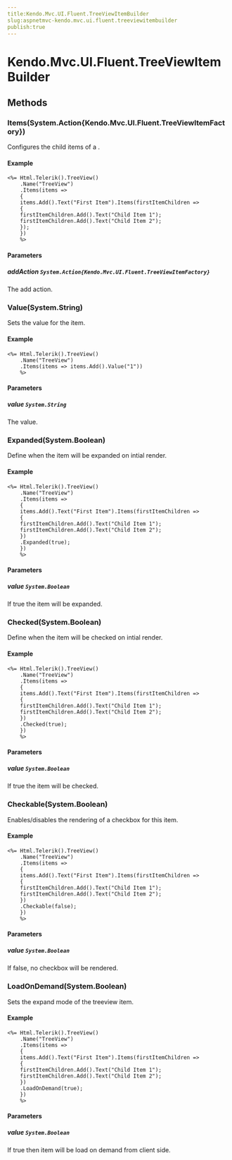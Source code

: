 ```yaml
---
title:Kendo.Mvc.UI.Fluent.TreeViewItemBuilder
slug:aspnetmvc-kendo.mvc.ui.fluent.treeviewitembuilder
publish:true
---
```


# Kendo.Mvc.UI.Fluent.TreeViewItemBuilder

## Methods

### Items(System.Action{Kendo.Mvc.UI.Fluent.TreeViewItemFactory})
Configures the child items of a .

#### Example
    <%= Html.Telerik().TreeView()
        .Name("TreeView")
        .Items(items =>
        {
        items.Add().Text("First Item").Items(firstItemChildren =>
        {
        firstItemChildren.Add().Text("Child Item 1");
        firstItemChildren.Add().Text("Child Item 2");
        });
        })
        %>

#### Parameters

##### addAction `System.Action{Kendo.Mvc.UI.Fluent.TreeViewItemFactory}`
The add action.

### Value(System.String)
Sets the value for the item.

#### Example
    <%= Html.Telerik().TreeView()
        .Name("TreeView")
        .Items(items => items.Add().Value("1"))
        %>

#### Parameters

##### value `System.String`
The value.

### Expanded(System.Boolean)
Define when the item will be expanded on intial render.

#### Example
    <%= Html.Telerik().TreeView()
        .Name("TreeView")
        .Items(items =>
        {
        items.Add().Text("First Item").Items(firstItemChildren =>
        {
        firstItemChildren.Add().Text("Child Item 1");
        firstItemChildren.Add().Text("Child Item 2");
        })
        .Expanded(true);
        })
        %>

#### Parameters

##### value `System.Boolean`
If true the item will be expanded.

### Checked(System.Boolean)
Define when the item will be checked on intial render.

#### Example
    <%= Html.Telerik().TreeView()
        .Name("TreeView")
        .Items(items =>
        {
        items.Add().Text("First Item").Items(firstItemChildren =>
        {
        firstItemChildren.Add().Text("Child Item 1");
        firstItemChildren.Add().Text("Child Item 2");
        })
        .Checked(true);
        })
        %>

#### Parameters

##### value `System.Boolean`
If true the item will be checked.

### Checkable(System.Boolean)
Enables/disables the rendering of a checkbox for this item.

#### Example
    <%= Html.Telerik().TreeView()
        .Name("TreeView")
        .Items(items =>
        {
        items.Add().Text("First Item").Items(firstItemChildren =>
        {
        firstItemChildren.Add().Text("Child Item 1");
        firstItemChildren.Add().Text("Child Item 2");
        })
        .Checkable(false);
        })
        %>

#### Parameters

##### value `System.Boolean`
If false, no checkbox will be rendered.

### LoadOnDemand(System.Boolean)
Sets the expand mode of the treeview item.

#### Example
    <%= Html.Telerik().TreeView()
        .Name("TreeView")
        .Items(items =>
        {
        items.Add().Text("First Item").Items(firstItemChildren =>
        {
        firstItemChildren.Add().Text("Child Item 1");
        firstItemChildren.Add().Text("Child Item 2");
        })
        .LoadOnDemand(true);
        })
        %>

#### Parameters

##### value `System.Boolean`
If true then item will be load on demand from client side.